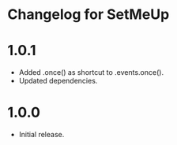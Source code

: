# Changelog for SetMeUp

1.0.1
=====
* Added .once() as shortcut to .events.once().
* Updated dependencies.

1.0.0
=====
* Initial release.
